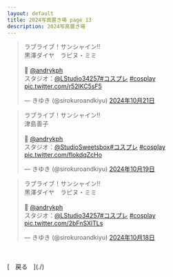 ```yaml
---
layout: default
title: 2024写真置き場 page 13
description: 2024写真置き場
---
```


<script async src="https://platform.twitter.com/widgets.js" charset="utf-8"></script>

<blockquote class="twitter-tweet" data-lang="ja" data-dnt="true" data-theme="dark"><p lang="ja" dir="ltr">ラブライブ！サンシャイン!!<br>黒澤ダイヤ　ラピヌ・ミミ<br><br>📸 <a href="https://twitter.com/andrykph?ref_src=twsrc%5Etfw">@andrykph</a><br>スタジオ：<a href="https://twitter.com/LStudio34257?ref_src=twsrc%5Etfw">@LStudio34257</a><a href="https://twitter.com/hashtag/%E3%82%B3%E3%82%B9%E3%83%97%E3%83%AC?src=hash&amp;ref_src=twsrc%5Etfw">#コスプレ</a> <a href="https://twitter.com/hashtag/cosplay?src=hash&amp;ref_src=twsrc%5Etfw">#cosplay</a> <a href="https://t.co/r52lKC5sF5">pic.twitter.com/r52lKC5sF5</a></p>&mdash; きゆき (@sirokuroandkiyu) <a href="https://twitter.com/sirokuroandkiyu/status/1848189966074966493?ref_src=twsrc%5Etfw">2024年10月21日</a></blockquote>

<blockquote class="twitter-tweet" data-lang="ja" data-dnt="true" data-theme="dark"><p lang="ja" dir="ltr">ラブライブ！サンシャイン!!<br>津島善子<br><br>📸 <a href="https://twitter.com/andrykph?ref_src=twsrc%5Etfw">@andrykph</a><br>スタジオ：<a href="https://twitter.com/StudioSweetsbox?ref_src=twsrc%5Etfw">@StudioSweetsbox</a><a href="https://twitter.com/hashtag/%E3%82%B3%E3%82%B9%E3%83%97%E3%83%AC?src=hash&amp;ref_src=twsrc%5Etfw">#コスプレ</a> <a href="https://twitter.com/hashtag/cosplay?src=hash&amp;ref_src=twsrc%5Etfw">#cosplay</a> <a href="https://t.co/flokdqZcHo">pic.twitter.com/flokdqZcHo</a></p>&mdash; きゆき (@sirokuroandkiyu) <a href="https://twitter.com/sirokuroandkiyu/status/1847442547196453047?ref_src=twsrc%5Etfw">2024年10月19日</a></blockquote>

<blockquote class="twitter-tweet" data-lang="ja" data-dnt="true" data-theme="dark"><p lang="ja" dir="ltr">ラブライブ！サンシャイン!!<br>黒澤ダイヤ　ラピヌ・ミミ<br><br>📸 <a href="https://twitter.com/andrykph?ref_src=twsrc%5Etfw">@andrykph</a><br>スタジオ：<a href="https://twitter.com/LStudio34257?ref_src=twsrc%5Etfw">@LStudio34257</a><a href="https://twitter.com/hashtag/%E3%82%B3%E3%82%B9%E3%83%97%E3%83%AC?src=hash&amp;ref_src=twsrc%5Etfw">#コスプレ</a> <a href="https://twitter.com/hashtag/cosplay?src=hash&amp;ref_src=twsrc%5Etfw">#cosplay</a> <a href="https://t.co/2bFnSXlTLs">pic.twitter.com/2bFnSXlTLs</a></p>&mdash; きゆき (@sirokuroandkiyu) <a href="https://twitter.com/sirokuroandkiyu/status/1847072604555038724?ref_src=twsrc%5Etfw">2024年10月18日</a></blockquote>

<br>
<br>
[&emsp;戻る&emsp;](./)
